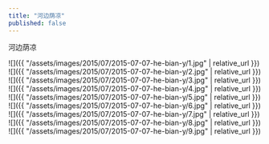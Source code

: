 ```yaml
---
title: "河边荫凉"
published: false
---
```

河边荫凉



![]({{ "/assets/images/2015/07/2015-07-07-he-bian-y/1.jpg" | relative_url }})
![]({{ "/assets/images/2015/07/2015-07-07-he-bian-y/2.jpg" | relative_url }})
![]({{ "/assets/images/2015/07/2015-07-07-he-bian-y/3.jpg" | relative_url }})
![]({{ "/assets/images/2015/07/2015-07-07-he-bian-y/4.jpg" | relative_url }})
![]({{ "/assets/images/2015/07/2015-07-07-he-bian-y/5.jpg" | relative_url }})
![]({{ "/assets/images/2015/07/2015-07-07-he-bian-y/6.jpg" | relative_url }})
![]({{ "/assets/images/2015/07/2015-07-07-he-bian-y/7.jpg" | relative_url }})
![]({{ "/assets/images/2015/07/2015-07-07-he-bian-y/8.jpg" | relative_url }})
![]({{ "/assets/images/2015/07/2015-07-07-he-bian-y/9.jpg" | relative_url }})
